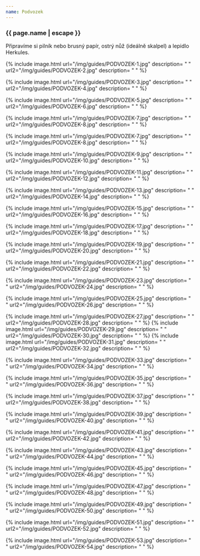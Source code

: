 ```yaml
---
name: Podvozek
---
```

### {{ page.name | escape }}

Připravíme si pilník nebo brusný papír, ostrý nůž (ideálně skalpel) a lepidlo Herkules.

{% include image.html
    url="/img/guides/PODVOZEK-1.jpg"
    description=
        " "
    url2="/img/guides/PODVOZEK-2.jpg"
    description=
        " "
%}

{% include image.html
    url="/img/guides/PODVOZEK-3.jpg"
    description=
        " "
    url2="/img/guides/PODVOZEK-4.jpg"
    description=
        " "
%}

{% include image.html
    url="/img/guides/PODVOZEK-5.jpg"
    description=
        " "
    url2="/img/guides/PODVOZEK-6.jpg"
    description=
        " "
%}

{% include image.html
    url="/img/guides/PODVOZEK-7.jpg"
    description=
        " "
    url2="/img/guides/PODVOZEK-8.jpg"
    description=
        " "
%}

{% include image.html
    url="/img/guides/PODVOZEK-7.jpg"
    description=
        " "
    url2="/img/guides/PODVOZEK-8.jpg"
    description=
        " "
%}

{% include image.html
    url="/img/guides/PODVOZEK-9.jpg"
    description=
        " "
    url2="/img/guides/PODVOZEK-10.jpg"
    description=
        " "
%}

{% include image.html
    url="/img/guides/PODVOZEK-11.jpg"
    description=
        " "
    url2="/img/guides/PODVOZEK-12.jpg"
    description=
        " "
%}

{% include image.html
    url="/img/guides/PODVOZEK-13.jpg"
    description=
        " "
    url2="/img/guides/PODVOZEK-14.jpg"
    description=
        " "
%}

{% include image.html
    url="/img/guides/PODVOZEK-15.jpg"
    description=
        " "
    url2="/img/guides/PODVOZEK-16.jpg"
    description=
        " "
%}

{% include image.html
    url="/img/guides/PODVOZEK-17.jpg"
    description=
        " "
    url2="/img/guides/PODVOZEK-18.jpg"
    description=
        " "
%}

{% include image.html
    url="/img/guides/PODVOZEK-19.jpg"
    description=
        " "
    url2="/img/guides/PODVOZEK-20.jpg"
    description=
        " "
%}

{% include image.html
    url="/img/guides/PODVOZEK-21.jpg"
    description=
        " "
    url2="/img/guides/PODVOZEK-22.jpg"
    description=
        " "
%}

{% include image.html
    url="/img/guides/PODVOZEK-23.jpg"
    description=
        " "
    url2="/img/guides/PODVOZEK-24.jpg"
    description=
        " "
%}

{% include image.html
    url="/img/guides/PODVOZEK-25.jpg"
    description=
        " "
    url2="/img/guides/PODVOZEK-26.jpg"
    description=
        " "
%}

{% include image.html
    url="/img/guides/PODVOZEK-27.jpg"
    description=
        " "
    url2="/img/guides/PODVOZEK-28.jpg"
    description=
        " "
%}
{% include image.html
    url="/img/guides/PODVOZEK-29.jpg"
    description=
        " "
    url2="/img/guides/PODVOZEK-30.jpg"
    description=
        " "
%}
{% include image.html
    url="/img/guides/PODVOZEK-31.jpg"
    description=
        " "
    url2="/img/guides/PODVOZEK-32.jpg"
    description=
        " "
%}

{% include image.html
    url="/img/guides/PODVOZEK-33.jpg"
    description=
        " "
    url2="/img/guides/PODVOZEK-34.jpg"
    description=
        " "
%}

{% include image.html
    url="/img/guides/PODVOZEK-35.jpg"
    description=
        " "
    url2="/img/guides/PODVOZEK-36.jpg"
    description=
        " "
%}

{% include image.html
    url="/img/guides/PODVOZEK-37.jpg"
    description=
        " "
    url2="/img/guides/PODVOZEK-38.jpg"
    description=
        " "
%}

{% include image.html
    url="/img/guides/PODVOZEK-39.jpg"
    description=
        " "
    url2="/img/guides/PODVOZEK-40.jpg"
    description=
        " "
%}

{% include image.html
    url="/img/guides/PODVOZEK-41.jpg"
    description=
        " "
    url2="/img/guides/PODVOZEK-42.jpg"
    description=
        " "
%}

{% include image.html
    url="/img/guides/PODVOZEK-43.jpg"
    description=
        " "
    url2="/img/guides/PODVOZEK-44.jpg"
    description=
        " "
%}

{% include image.html
    url="/img/guides/PODVOZEK-45.jpg"
    description=
        " "
    url2="/img/guides/PODVOZEK-46.jpg"
    description=
        " "
%}

{% include image.html
    url="/img/guides/PODVOZEK-47.jpg"
    description=
        " "
    url2="/img/guides/PODVOZEK-48.jpg"
    description=
        " "
%}

{% include image.html
    url="/img/guides/PODVOZEK-49.jpg"
    description=
        " "
    url2="/img/guides/PODVOZEK-50.jpg"
    description=
        " "
%}

{% include image.html
    url="/img/guides/PODVOZEK-51.jpg"
    description=
        " "
    url2="/img/guides/PODVOZEK-52.jpg"
    description=
        " "
%}

{% include image.html
    url="/img/guides/PODVOZEK-53.jpg"
    description=
        " "
    url2="/img/guides/PODVOZEK-54.jpg"
    description=
        " "
%}
